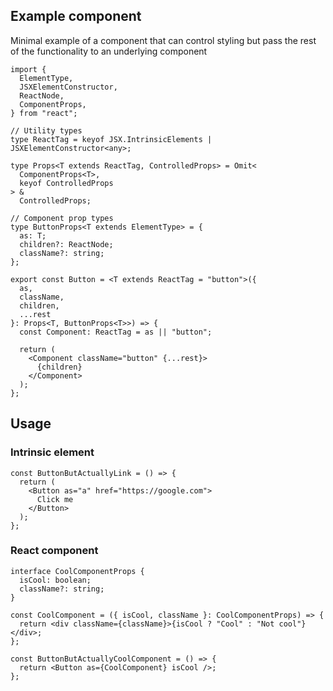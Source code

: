 ## Example component

Minimal example of a component that can control styling but pass
the rest of the functionality to an underlying component

```tsx
import {
  ElementType,
  JSXElementConstructor,
  ReactNode,
  ComponentProps,
} from "react";

// Utility types
type ReactTag = keyof JSX.IntrinsicElements | JSXElementConstructor<any>;

type Props<T extends ReactTag, ControlledProps> = Omit<
  ComponentProps<T>,
  keyof ControlledProps
> &
  ControlledProps;

// Component prop types
type ButtonProps<T extends ElementType> = {
  as: T;
  children?: ReactNode;
  className?: string;
};

export const Button = <T extends ReactTag = "button">({
  as,
  className,
  children,
  ...rest
}: Props<T, ButtonProps<T>>) => {
  const Component: ReactTag = as || "button";

  return (
    <Component className="button" {...rest}>
      {children}
    </Component>
  );
};
```

## Usage

### Intrinsic element

```tsx
const ButtonButActuallyLink = () => {
  return (
    <Button as="a" href="https://google.com">
      Click me
    </Button>
  );
};
```

### React component

```tsx
interface CoolComponentProps {
  isCool: boolean;
  className?: string;
}

const CoolComponent = ({ isCool, className }: CoolComponentProps) => {
  return <div className={className}>{isCool ? "Cool" : "Not cool"}</div>;
};

const ButtonButActuallyCoolComponent = () => {
  return <Button as={CoolComponent} isCool />;
};
```
